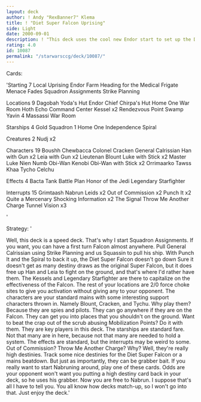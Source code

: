 ```yaml
---
layout: deck
author: ! Andy "RexBanner7" Klema
title: ! "Diet Super Falcon Uprising"
side: Light
date: 2000-09-01
description: ! "This deck uses the cool new Endor start to set up the Diet Super Falcon (Niem Numb and General Calrissian on Gold 1), and then just beats your opponent around."
rating: 4.0
id: 10087
permalink: "/starwarsccg/deck/10087/"
---
```

Cards: 

'Starting 7
Local Uprising
Endor
Farm
Heading for the Medical Frigate
Menace Fades
Squadron Assignments
Strike Planning

Locations 9
Dagobah Yoda's Hut
Endor Chief Chirpa's Hut
Home One War Room
Hoth Echo Command Center
Kessel x2
Rendezvous Point
Swamp
Yavin 4 Massassi War Room

Starships 4
Gold Squadron 1
Home One
Independence
Spiral

Creatures 2
Nudj x2

Characters 19
Boushh
Chewbacca
Colonel Cracken
General Calrissian
Han with Gun x2
Leia with Gun x2
Lieutenan Blount
Luke with Stick x2
Master Luke
Nien Numb
Obi-Wan Kenobi
Obi-Wan with Stick x2
Orrimaarko
Tawss Khaa
Tycho Celchu

Effects 4
Bacta Tank
Battle Plan
Honor of the Jedi
Legendary Starfighter

Interrupts 15
Grimtaash
Nabrun Leids x2
Out of Commission x2
Punch It x2
Quite a Mercenary
Shocking Information x2
The Signal
Throw Me Another Charge
Tunnel Vision x3

'

Strategy: '

Well, this deck is a speed deck. That's why I start Squadron Assignments. If you want, you can have a first turn Falcon almost anywhere. Pull General Calrissian using Strike Planning and us Squassin to pull his ship. With Punch It and the Spiral to back it up, the Diet Super Falcon doesn't go down Sure it doesn't get as many destiny draws as the original Super Falcon, but it does free up Han and Leia to fight on the ground, and that's where I'd rather have them. The Kessels and Legendary Starfighter are there to capitalize on the effectiveness of the Falcon. The rest of your locations are 2/0 force choke sites to give you activation without giving any to your opponent. The characters are your standard mains with some interesting support characters thrown in. Namely Blount, Cracken, and Tychu. Why play them? Because they are spies and pilots. They can go anywhere if they are on the Falcon. They can get you into places that you shouldn't on the ground. Want to beat the crap out of the scrub abusing Mobilization Points? Do it with them. They are key players in this deck. The starships are standard fare. Not that many are in here, because not that many are needed to hold a system. The effects are standard, but the interrupts may be weird to some. Out of Commission? Throw Me Another Charge? Why? Well, they're really high destinies. Track some nice destinies for the Diet Super Falcon or a mains beatdown. But just as importantly, they can be grabber bait. If you really want to start Nabruning around, play one of these cards. Odds are your opponent won't want you putting a high destiny card back in your deck, so he uses his grabber. Now you are free to Nabrun. I suppose that's all I have to tell you. You all know how decks match-up, so I won't go into that. Just enjoy the deck.'
